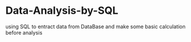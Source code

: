 # Data-Analysis-by-SQL
using SQL to entract data from DataBase and make some basic calculation before analysis
